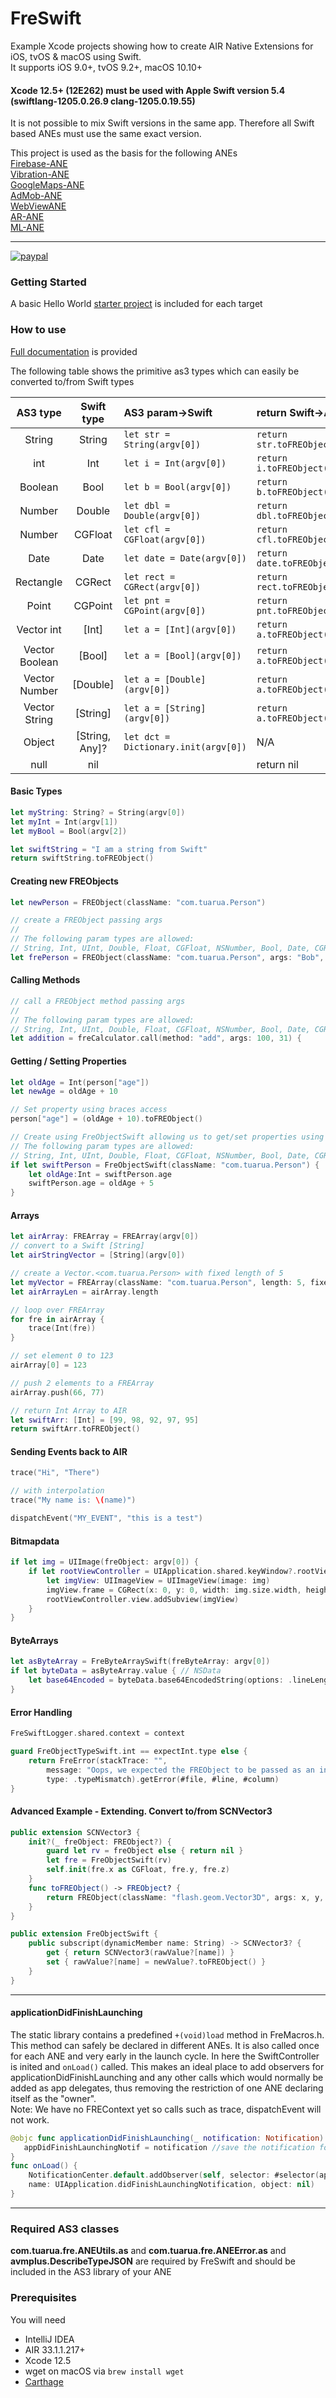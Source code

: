 # FreSwift

Example Xcode projects showing how to create AIR Native Extensions for iOS, tvOS & macOS using Swift.   
It supports iOS 9.0+, tvOS 9.2+, macOS 10.10+

#### Xcode 12.5+ (12E262) must be used with Apple Swift version 5.4 (swiftlang-1205.0.26.9 clang-1205.0.19.55)
It is not possible to mix Swift versions in the same app. Therefore all Swift based ANEs must use the same exact version.

This project is used as the basis for the following ANEs   
[Firebase-ANE](https://github.com/tuarua/Firebase-ANE)     
[Vibration-ANE](https://github.com/tuarua/Vibration-ANE)     
[GoogleMaps-ANE](https://github.com/tuarua/Google-Maps-ANE)       
[AdMob-ANE](https://github.com/tuarua/AdMob-ANE)    
[WebViewANE](https://github.com/tuarua/WebViewANE)    
[AR-ANE](https://github.com/tuarua/AR-ANE)     
[ML-ANE](https://github.com/tuarua/ML-ANE)


-------------

[![paypal](https://www.paypalobjects.com/en_US/i/btn/btn_donateCC_LG.gif)](https://www.paypal.com/cgi-bin/webscr?cmd=_s-xclick&hosted_button_id=5UR2T52J633RC)

### Getting Started

A basic Hello World [starter project](/starter_projects) is included for each target

### How to use

[Full documentation](https://tuarua.github.io/swiftdocs/freswift/index.html) is provided   

The following table shows the primitive as3 types which can easily be converted to/from Swift types

| AS3 type | Swift type | AS3 param->Swift | return Swift->AS3 |
|:--------:|:--------:|:--------------|:-----------|
| String | String | `let str = String(argv[0])` | `return str.toFREObject()`|
| int | Int | `let i = Int(argv[0])` | `return i.toFREObject()`|
| Boolean | Bool | `let b = Bool(argv[0])` | `return b.toFREObject()`|
| Number | Double | `let dbl = Double(argv[0])` | `return dbl.toFREObject()`|
| Number | CGFloat | `let cfl = CGFloat(argv[0])` | `return cfl.toFREObject()`|
| Date | Date | `let date = Date(argv[0])` | `return date.toFREObject()`|
| Rectangle | CGRect | `let rect = CGRect(argv[0])` | `return rect.toFREObject()` |
| Point | CGPoint | `let pnt = CGPoint(argv[0])` | `return pnt.toFREObject()` |
| Vector int | [Int] | `let a = [Int](argv[0])` | `return a.toFREObject()`|
| Vector Boolean | [Bool] | `let a = [Bool](argv[0])` | `return a.toFREObject()`|
| Vector Number | [Double] | `let a = [Double](argv[0])` | `return a.toFREObject()`|
| Vector String | [String] | `let a = [String](argv[0])` | `return a.toFREObject()`|
| Object | [String, Any]? | `let dct = Dictionary.init(argv[0])` | N/A |
| null | nil | | return nil |


#### Basic Types

```swift
let myString: String? = String(argv[0])
let myInt = Int(argv[1])
let myBool = Bool(argv[2])

let swiftString = "I am a string from Swift"
return swiftString.toFREObject()
```

#### Creating new FREObjects

```swift
let newPerson = FREObject(className: "com.tuarua.Person")

// create a FREObject passing args
// 
// The following param types are allowed: 
// String, Int, UInt, Double, Float, CGFloat, NSNumber, Bool, Date, CGRect, CGPoint, FREObject
let frePerson = FREObject(className: "com.tuarua.Person", args: "Bob", "Doe", 28, myFREObject)
```

#### Calling Methods

```swift
// call a FREObject method passing args
// 
// The following param types are allowed: 
// String, Int, UInt, Double, Float, CGFloat, NSNumber, Bool, Date, CGRect, CGPoint, FREObject
let addition = freCalculator.call(method: "add", args: 100, 31) {
```

#### Getting / Setting Properties

```swift
let oldAge = Int(person["age"])
let newAge = oldAge + 10

// Set property using braces access
person["age"] = (oldAge + 10).toFREObject()

// Create using FreObjectSwift allowing us to get/set properties using inferred types
// The following param types are allowed: 
// String, Int, UInt, Double, Float, CGFloat, NSNumber, Bool, Date, CGRect, CGPoint, FREObject
if let swiftPerson = FreObjectSwift(className: "com.tuarua.Person") {
    let oldAge:Int = swiftPerson.age
    swiftPerson.age = oldAge + 5
}

```

#### Arrays

```swift
let airArray: FREArray = FREArray(argv[0])
// convert to a Swift [String]
let airStringVector = [String](argv[0])

// create a Vector.<com.tuarua.Person> with fixed length of 5
let myVector = FREArray(className: "com.tuarua.Person", length: 5, fixed: true)
let airArrayLen = airArray.length

// loop over FREArray
for fre in airArray {
    trace(Int(fre))
}

// set element 0 to 123
airArray[0] = 123

// push 2 elements to a FREArray
airArray.push(66, 77)

// return Int Array to AIR
let swiftArr: [Int] = [99, 98, 92, 97, 95]
return swiftArr.toFREObject()
```

#### Sending Events back to AIR

```swift
trace("Hi", "There")

// with interpolation
trace("My name is: \(name)")

dispatchEvent("MY_EVENT", "this is a test")
```

#### Bitmapdata

```swift
if let img = UIImage(freObject: argv[0]) {
    if let rootViewController = UIApplication.shared.keyWindow?.rootViewController {
        let imgView: UIImageView = UIImageView(image: img)
        imgView.frame = CGRect(x: 0, y: 0, width: img.size.width, height: img.size.height)
        rootViewController.view.addSubview(imgView)
    }
}
```

#### ByteArrays

```swift
let asByteArray = FreByteArraySwift(freByteArray: argv[0])
if let byteData = asByteArray.value { // NSData
	let base64Encoded = byteData.base64EncodedString(options: .lineLength64Characters)
}
```
  
#### Error Handling

```swift
FreSwiftLogger.shared.context = context

guard FreObjectTypeSwift.int == expectInt.type else {
    return FreError(stackTrace: "",
        message: "Oops, we expected the FREObject to be passed as an int but it's not",
        type: .typeMismatch).getError(#file, #line, #column)
}
```

#### Advanced Example - Extending. Convert to/from SCNVector3
```swift
public extension SCNVector3 {
    init?(_ freObject: FREObject?) {
        guard let rv = freObject else { return nil }
        let fre = FreObjectSwift(rv)
        self.init(fre.x as CGFloat, fre.y, fre.z)
    }
    func toFREObject() -> FREObject? {
        return FREObject(className: "flash.geom.Vector3D", args: x, y, z)
    }
}

public extension FreObjectSwift {
    public subscript(dynamicMember name: String) -> SCNVector3? {
        get { return SCNVector3(rawValue?[name]) }
        set { rawValue?[name] = newValue?.toFREObject() }
    }
}
```
----------

#### applicationDidFinishLaunching
The static library contains a predefined `+(void)load` method in FreMacros.h. This method can safely be declared in different ANEs.
It is also called once for each ANE and very early in the launch cycle. In here the SwiftController is inited and `onLoad()` called.
This makes an ideal place to add observers for applicationDidFinishLaunching and any other calls which would normally be added as app delegates, thus removing the restriction of one ANE declaring itself as the "owner".   
Note: We have no FREContext yet so calls such as trace, dispatchEvent will not work.

```swift
@objc func applicationDidFinishLaunching(_ notification: Notification) {
   appDidFinishLaunchingNotif = notification //save the notification for later
}
func onLoad() {
    NotificationCenter.default.addObserver(self, selector: #selector(applicationDidFinishLaunching),
    name: UIApplication.didFinishLaunchingNotification, object: nil)    
}
```
----------

### Required AS3 classes
**com.tuarua.fre.ANEUtils.as** and **com.tuarua.fre.ANEError.as** and **avmplus.DescribeTypeJSON** are required by FreSwift and should be included in the AS3 library of your ANE

### Prerequisites

You will need

- IntelliJ IDEA
- AIR 33.1.1.217+
- Xcode 12.5
- wget on macOS via `brew install wget`
- [Carthage](https://github.com/Carthage/Carthage#installing-carthage)
